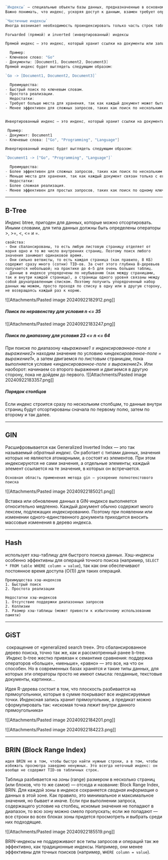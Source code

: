 
```go
`Индексы` — специальные объекты базы данных, предназначенные в основном для ускорения доступа к данным.
Важно понимать, что индекс, ускоряя доступ к данным, взамен требует определенных затрат на свое поддержание. При любой операции над проиндексированными данными — будь то вставка, удаление или обновление строк таблицы, — индексы, созданные для этой таблицы, должны быть перестроены
```

```go
`Частичные индексы`
Иногда возникает необходимость проиндексировать только часть строк таблицы. Обычно это связано с сильной неравномерностью распределения. Для этого при построении индекса добавляется `WHERE ...` с условием
```

```go
Forwarded (прямой) и inverted (инвертированный) индексы

Прямой индекс — это индекс, который хранит ссылки на документы или записи, содержащие определенные ключевые слова или значения. Прямой индекс используется для быстрого поиска документов по ключевым словам.

  Пример:
- Ключевое слово: "Go"
- Документы: [Document1, Document2, Document3]
Прямой индекс будет выглядеть следующим образом:

`Go -> [Document1, Document2, Document3]`

  Преимущества:
- Быстрый поиск по ключевым словам.
- Простота реализации.
  Недостатки:
- Требует больше места для хранения, так как каждый документ может быть связан с множеством ключевых слов.
- Менее эффективен для сложных запросов, таких как поиск по нескольким ключевым словам одновременно.


Инвертированный индекс — это индекс, который хранит ссылки на документы или записи, содержащие определенные ключевые слова или значения, но в обратном порядке. Вместо того чтобы хранить ссылки на документы для каждого ключевого слова, инвертированный индекс хранит ссылки на ключевые слова для каждого документа.

 Пример:
- Документ: Document1
- Ключевые слова: ["Go", "Programming", "Language"]

Инвертированный индекс будет выглядеть следующим образом:

`Document1 -> ["Go", "Programming", "Language"]`

  Преимущества:
- Более эффективен для сложных запросов, таких как поиск по нескольким ключевым словам одновременно.
- Меньше места для хранения, так как каждый документ связан только с его ключевыми словами.
  Недостатки:
- Более сложная реализация.
- Менее эффективен для простых запросов, таких как поиск по одному ключевому слову.
```

---
##  B-Tree


Индекс btree, пригоден для данных, которые можно отсортировать. Иными словами, для типа данных должны быть определены операторы >, >=, <, <= и =.

```
свойства:
- Они сбалансированы, то есть любую листовую страницу отделяет от корня одно и то же число внутренних страниц. Поэтому поиск любого значения занимает одинаковое время.  
- Они сильно ветвисты, то есть каждая страница (как правило, 8 КБ) содержит сразу много (сотни) TID-ов. За счет этого глубина B-деревьев получается небольшой; на практике до 4–5 для очень больших таблиц.  
- Данные в индексе упорядочены по неубыванию (как между страницами, так и внутри каждой страницы), а страницы одного уровня связаны между собой двунаправленным списком. Поэтому получить упорядоченный набор данных мы можем, просто проходя по списку в одну или в другую сторону, не возвращаясь каждый раз к корню.

```


![[Attachments/Pasted image 20240922182912.png]]

##### Поиск по неравенству для условия n <= 35

![[Attachments/Pasted image 20240922183247.png]]

##### Поиск по диапазону для условия 23 <= n <= 64
При поиске по диапазону «_выражение1 ≤ индексированное-поле ≤ выражение2_» находим значение по условию «_индексированное-поле = выражение1_», а затем двигаемся по листовым страницам, пока выполняется условие «_индексированное-поле ≤ выражение2_». Или наоборот: начинаем со второго выражения и двигаемся в другую сторону, пока не дойдем до первого.
![[Attachments/Pasted image 20240922183357.png]]

##### Порядок столбцов

Если индекс строится сразу по нескольким столбцам, то данные внутри страниц будут отсортированы сначала по первому полю, затем по второму и так далее.


---

## GIN

Расшифровывается как Generalized Inverted Index — это так называемый _обратный индекс_. Он работает с типами данных, значения которых не являются атомарными, а состоят из элементов. При этом индексируются не сами значения, а отдельные элементы; каждый элемент ссылается на те значения, в которых он встречается.

`Основная область применения метода gin — ускорение полнотекстового поиска`

![[Attachments/Pasted image 20240922185021.png]]

Вставка или обновление данных в GIN-индексе выполняется относительно медленно. Каждый документ обычно содержит много лексем, подлежащих индексированию. Поэтому при появлении или изменении одного-единственного документа приходится вносить массовые изменения в дерево индекса.

---

## Hash

использует хэш-таблицу для быстрого поиска данных. Хэш-индексы особенно эффективны для операций точного поиска (например, `SELECT * FROM table WHERE column = value`), так как они обеспечивают постоянное время доступа (O(1)) для таких операций.

```
Преимущества хэш-индексов
1. Быстрый поиск
2. Простота реализации

Недостатки хэш-индексов
1. Отсутствие поддержки диапазонных запросов
2. Коллизии
3. Размер хэш-таблицы (может привести к избыточному использованию памяти)
```

---

## GiST

 сокращение от «generalized search tree». Это сбалансированное дерево поиска, точно так же, как и рассмотренный ранее b-tree.
 Индекс b-tree жестко привязан к семантике сравнения: поддержка операторов «больше», «меньше», «равно» — это все, на что он способен. Но в современных базах хранятся и такие типы данных, для которых эти операторы просто не имеют смысла: геоданные, текстовые документы, картинки…

Идея R-дерева состоит в том, что плоскость разбивается на прямоугольники, которые в сумме покрывают все индексируемые точки. Индексная запись хранит прямоугольник, а предикат можно сформулировать так: «искомая точка лежит внутри данного прямоугольника»

![[Attachments/Pasted image 20240922184201.png]]

![[Attachments/Pasted image 20240922184223.png]]


---

## BRIN (Block Range Index)

```
идея BRIN не в том, чтобы быстро найти нужные строки, а в том, чтобы избежать просмотра заведомо ненужных. Это всегда неточный индекс: он вообще не содержит TID-ов табличных строк.
```

Таблица разбивается на _зоны_ (range) размером в несколько страниц (или блоков, что то же самое) — отсюда и название: Block Range Index, BRIN. Для каждой зоны в индексе сохраняется _сводная информация_ о данных в этой зоне. Как правило, это минимальное и максимальное значения, но бывает и иначе. Если при выполнении запроса, содержащего условие на столбец, искомые значения не попадают в диапазон, то всю зону можно смело пропускать; если же попадают — все строки во всех блоках зоны придется просмотреть и выбрать среди них подходящие.

![[Attachments/Pasted image 20240922185519.png]]

BRIN-индексы не поддерживают все типы запросов и операций так же эффективно, как традиционные индексы. Например, они менее эффективны для точных поисков (например, `WHERE column = value`).